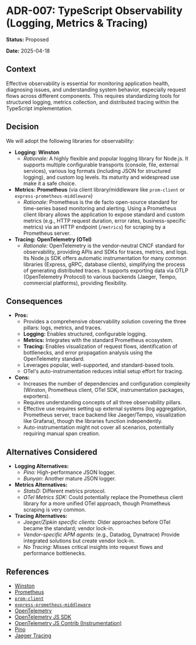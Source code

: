 # ADR-007: TypeScript Observability (Logging, Metrics & Tracing)

**Status:** Proposed

**Date:** 2025-04-18

## Context

Effective observability is essential for monitoring application health, diagnosing issues, and understanding system behavior, especially request flows across different components. This requires standardizing tools for structured logging, metrics collection, and distributed tracing within the TypeScript implementation.

## Decision

We will adopt the following libraries for observability:

-   **Logging:** **Winston**
    -   _Rationale:_ A highly flexible and popular logging library for Node.js. It supports multiple configurable transports (console, file, external services), various log formats (including JSON for structured logging), and custom log levels. Its maturity and widespread use make it a safe choice.
-   **Metrics:** **Prometheus** (via client library/middleware like `prom-client` or `express-prometheus-middleware`)
    -   _Rationale:_ Prometheus is the de facto open-source standard for time-series based monitoring and alerting. Using a Prometheus client library allows the application to expose standard and custom metrics (e.g., HTTP request duration, error rates, business-specific metrics) via an HTTP endpoint (`/metrics`) for scraping by a Prometheus server.
-   **Tracing:** **OpenTelemetry (OTel)**
    -   _Rationale:_ OpenTelemetry is the vendor-neutral CNCF standard for observability, providing APIs and SDKs for traces, metrics, and logs. Its Node.js SDK offers automatic instrumentation for many common libraries (Express, gRPC, database clients), simplifying the process of generating distributed traces. It supports exporting data via OTLP (OpenTelemetry Protocol) to various backends (Jaeger, Tempo, commercial platforms), providing flexibility.

## Consequences

-   **Pros:**
    -   Provides a comprehensive observability solution covering the three pillars: logs, metrics, and traces.
    -   **Logging:** Enables structured, configurable logging.
    -   **Metrics:** Integrates with the standard Prometheus ecosystem.
    -   **Tracing:** Enables visualization of request flows, identification of bottlenecks, and error propagation analysis using the OpenTelemetry standard.
    -   Leverages popular, well-supported, and standard-based tools.
    -   OTel's auto-instrumentation reduces initial setup effort for tracing.
-   **Cons:**
    -   Increases the number of dependencies and configuration complexity (Winston, Prometheus client, OTel SDK, instrumentation packages, exporters).
    -   Requires understanding concepts of all three observability pillars.
    -   Effective use requires setting up external systems (log aggregation, Prometheus server, trace backend like Jaeger/Tempo, visualization like Grafana), though the libraries function independently.
    -   Auto-instrumentation might not cover all scenarios, potentially requiring manual span creation.

## Alternatives Considered

-   **Logging Alternatives:**
    -   _Pino:_ High-performance JSON logger.
    -   _Bunyan:_ Another mature JSON logger.
-   **Metrics Alternatives:**
    -   _StatsD:_ Different metrics protocol.
    -   _OTel Metrics SDK:_ Could potentially replace the Prometheus client library for a more unified OTel approach, though Prometheus scraping is very common.
-   **Tracing Alternatives:**
    -   _Jaeger/Zipkin specific clients:_ Older approaches before OTel became the standard; vendor lock-in.
    -   _Vendor-specific APM agents:_ (e.g., Datadog, Dynatrace) Provide integrated solutions but create vendor lock-in.
    -   _No Tracing:_ Misses critical insights into request flows and performance bottlenecks.

## References

-   [Winston](https://github.com/winstonjs/winston)
-   [Prometheus](https://prometheus.io/)
-   [`prom-client`](https://github.com/siimon/prom-client)
-   [`express-prometheus-middleware`](https://github.com/joaozielasko/express-prometheus-middleware)
-   [OpenTelemetry](https://opentelemetry.io/)
-   [OpenTelemetry JS SDK](https://github.com/open-telemetry/opentelemetry-js)
-   [OpenTelemetry JS Contrib (Instrumentation)](https://github.com/open-telemetry/opentelemetry-js-contrib)
-   [Pino](https://getpino.io/)
-   [Jaeger Tracing](https://www.jaegertracing.io/) 